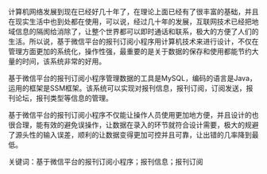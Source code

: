 计算机网络发展到现在已经好几十年了，在理论上面已经有了很丰富的基础，并且在现实生活中也到处都在使用，可以说，经过几十年的发展，互联网技术已经把地域信息的隔阂给消除了，让整个世界都可以即时通话和联系，极大的方便了人们的生活。所以说，基于微信平台的报刊订阅小程序用计算机技术来进行设计，不仅在管理方面更加的系统化，操作性强，最重要的是关于数据的保存和使用都能节约大量的时间，该系统非常的好用。

基于微信平台的报刊订阅小程序管理数据的工具是MySQL，编码的语言是Java，运用的框架是SSM框架。该系统可以实现对报刊信息，报刊订阅，订阅发送，报刊论坛，报刊类型等信息的管理。

基于微信平台的报刊订阅小程序不仅能让操作人员使用更加地方便，并且设计的也很合理，能有效的避免误操作，让数据在录入的环节就符合设计需要，极大的规避了源头性的输入误差，顺利的让数据变得更加可控并且可靠，让出错的几率降到最低。

关键词：基于微信平台的报刊订阅小程序；报刊信息；报刊订阅
